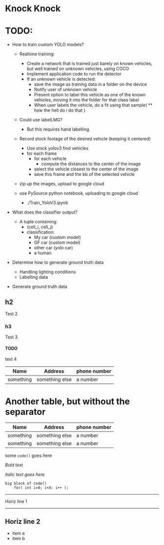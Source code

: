 # Knock Knock
# TODO:
- How to train custom YOLO models?
    - Realtime training:
        - Create a network that is trained just barely on known
        vehicles, but well trained on unknown vehicles, using COCO
        - Implement application code to run the detector
        - If an unknown vehicle is detected:
            - save the image as training data in a folder on the device
            - Notify user of unknown vehicle
            - Present option to label this vehicle as one of the known
              vehicles, moving it into the folder for that class label
            - When user labels the vehicle, do a fit using that sample( ** how the hell do i do that )

    - Could use labelLMG?
        - But this requires hand labelling.
    - Record stock footage of the desired vehicle (keeping it centered)
        - Use stock yolov3 find vehicles
        - for each frame
            - for each vehicle
                - compute the distances to the center of the image
            - select the vehicle closest to the center of the image
            - save this frame and the bb of the selected vehicle
    - zip up the images, upload to google cloud
    - use PySource python notebook, uploading to google cloud
        - ./Train_YoloV3.ipynb

- What does the classifier output?
    - A tuple containing:
        - (cell_i, cell_j)
        - classification:
            - My car (custom model)
            - GF car (custom model)
            - other car (yolo car)
            - a human
- Determine how to generate ground truth data
    - Handling lighting conditions
    - Labelling data
- Generate ground truth data

## h2
Test 2

### h3
Test 3

#### TODO
text 4

| Name      | Address        | phone number |
| ----      | -------        | ------------ |
| something | something else | a number     |

# Another table, but without the separator
| Name      | Address        | phone number |
| ----      | -------        | ------------ |
| something | something else | a number     |
| something | something else | a number     |

some `code()` goes here

*Bold text*


_italic text goes here_

```
big block of code()
    for( int i=0; i<4; i++ );
```

***
Horiz line 1
***

Horiz line 2
---

* item a
* item b

